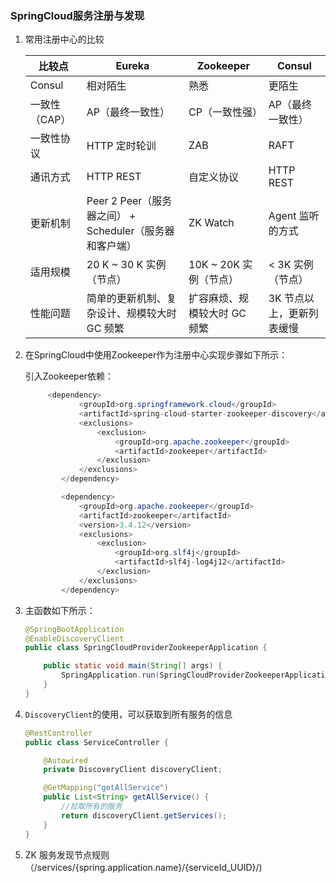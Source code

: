 ### SpringCloud服务注册与发现

1. 常用注册中心的比较

   | 比较点        | Eureka                                                  | Zookeeper                    | Consul                    |
   | ------------- | ------------------------------------------------------- | ---------------------------- | ------------------------- |
   | Consul        | 相对陌生                                                | 熟悉                         | 更陌生                    |
   | 一致性（CAP） | AP（最终一致性）                                        | CP（一致性强）               | AP（最终一致性）          |
   | 一致性协议    | HTTP 定时轮训                                           | ZAB                          | RAFT                      |
   | 通讯方式      | HTTP REST                                               | 自定义协议                   | HTTP REST                 |
   | 更新机制      | Peer 2 Peer（服务器之间） + Scheduler（服务器和客户端） | ZK Watch                     | Agent 监听的方式          |
   | 适用规模      | 20 K ~ 30 K 实例（节点）                                | 10K ~ 20K 实例（节点）       | < 3K 实例（节点）         |
   | 性能问题      | 简单的更新机制、复杂设计、规模较大时 GC 频繁            | 扩容麻烦、规模较大时 GC 频繁 | 3K 节点以上，更新列表缓慢 |

2. 在SpringCloud中使用Zookeeper作为注册中心实现步骤如下所示：

   引入Zookeeper依赖：

   ```java
   		<dependency>
               <groupId>org.springframework.cloud</groupId>
               <artifactId>spring-cloud-starter-zookeeper-discovery</artifactId>
               <exclusions>
                   <exclusion>
                       <groupId>org.apache.zookeeper</groupId>
                       <artifactId>zookeeper</artifactId>
                   </exclusion>
               </exclusions>
           </dependency>
   
           <dependency>
               <groupId>org.apache.zookeeper</groupId>
               <artifactId>zookeeper</artifactId>
               <version>3.4.12</version>
               <exclusions>
                   <exclusion>
                       <groupId>org.slf4j</groupId>
                       <artifactId>slf4j-log4j12</artifactId>
                   </exclusion>
               </exclusions>
           </dependency>
   ```

3. 主函数如下所示：

   ```java
   @SpringBootApplication
   @EnableDiscoveryClient
   public class SpringCloudProviderZookeeperApplication {
   
       public static void main(String[] args) {
           SpringApplication.run(SpringCloudProviderZookeeperApplication.class, args);
       }
   }
   ```

4. `DiscoveryClient`的使用，可以获取到所有服务的信息

   ```java
   @RestController
   public class ServiceController {
   
       @Autowired
       private DiscoveryClient discoveryClient;
   
       @GetMapping("getAllService")
       public List<String> getAllService() {
           //拉取所有的服务
           return discoveryClient.getServices();
       }
   }
   ```

5. ZK 服务发现节点规则（/services/{spring.application.name}/{serviceId_UUID}/)

